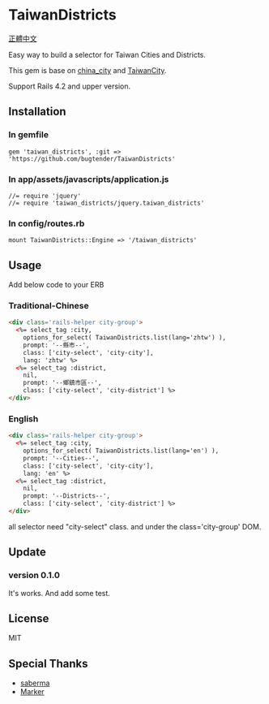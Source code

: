 # TaiwanDistricts

[正體中文](https://github.com/bugtender/TaiwanDistricts/blob/master/README_zh-TW.md)

Easy way to build a selector for Taiwan Cities and Districts.

This gem is base on [china_city](https://github.com/saberma/china_city) and [TaiwanCity](https://github.com/motephyr/taiwan_city).

Support Rails 4.2 and upper version.

## Installation

### In gemfile

```
gem 'taiwan_districts', :git => 'https://github.com/bugtender/TaiwanDistricts'
```

### In app/assets/javascripts/application.js

```
//= require 'jquery'
//= require 'taiwan_districts/jquery.taiwan_districts'
```

### In config/routes.rb

```
mount TaiwanDistricts::Engine => '/taiwan_districts'
```

## Usage

Add below code to your ERB

### Traditional-Chinese

```HTML
<div class='rails-helper city-group'>
  <%= select_tag :city, 
    options_for_select( TaiwanDistricts.list(lang='zhtw') ),
    prompt: '--縣市--',
    class: ['city-select', 'city-city'], 
    lang: 'zhtw' %>
  <%= select_tag :district, 
    nil, 
    prompt: '--鄉鎮市區--', 
    class: ['city-select', 'city-district'] %>
</div>
```

### English

```HTML
<div class='rails-helper city-group'>
  <%= select_tag :city, 
    options_for_select( TaiwanDistricts.list(lang='en') ), 
    prompt: '--Cities--', 
    class: ['city-select', 'city-city'], 
    lang: 'en' %>
  <%= select_tag :district, 
    nil, 
    prompt: '--Districts--', 
    class: ['city-select', 'city-district'] %>
</div>
```

all selector need "city-select" class. and under the class='city-group' DOM.

## Update

### version 0.1.0

It's works.  And add some test.

## License
MIT

## Special Thanks

* [saberma](https://github.com/saberma)
* [Marker](https://github.com/motephyr)
